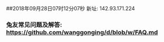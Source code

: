 ##2018年09月28日07时12分07秒 新址: 142.93.171.224
### 兔友常见问题及解答: https://github.com/wanggonging/d/blob/w/FAQ.md

